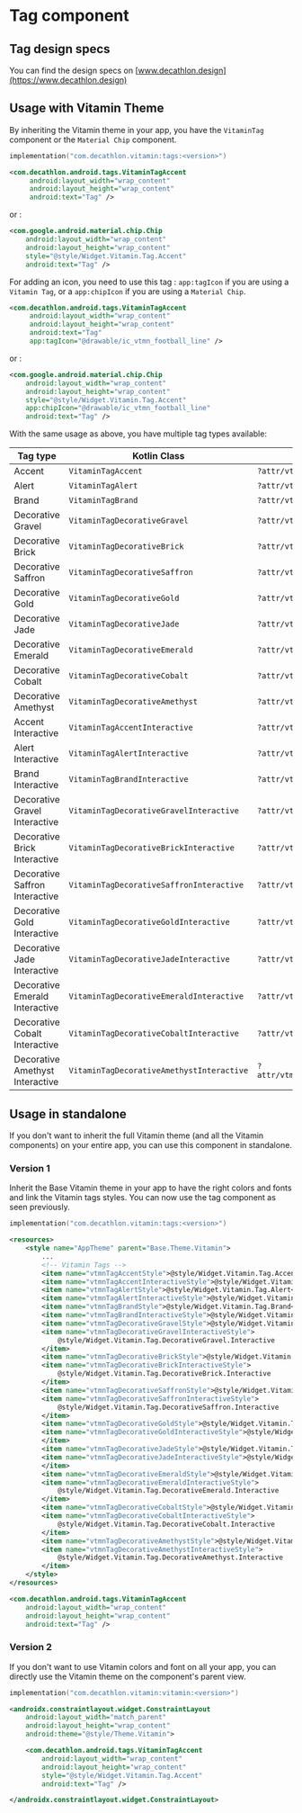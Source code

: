 # Tag component

## Tag design specs

You can find the design specs on [www.decathlon.design](https://www.decathlon.design)

## Usage with Vitamin Theme

By inheriting the Vitamin theme in your app, you have the `VitaminTag` component or the `Material Chip` component.

```kotlin
implementation("com.decathlon.vitamin:tags:<version>")
```

```xml
<com.decathlon.android.tags.VitaminTagAccent
     android:layout_width="wrap_content"
     android:layout_height="wrap_content"
     android:text="Tag" />
```

or :

```xml
<com.google.android.material.chip.Chip
    android:layout_width="wrap_content"
    android:layout_height="wrap_content"
    style="@style/Widget.Vitamin.Tag.Accent"
    android:text="Tag" />
```

For adding an icon, you need to use this tag : `app:tagIcon` if you are using a `Vitamin Tag`, or a `app:chipIcon` if you are using a `Material Chip`.
```xml
<com.decathlon.android.tags.VitaminTagAccent
     android:layout_width="wrap_content"
     android:layout_height="wrap_content"
     android:text="Tag"
     app:tagIcon="@drawable/ic_vtmn_football_line" />
```

or :

```xml
<com.google.android.material.chip.Chip
    android:layout_width="wrap_content"
    android:layout_height="wrap_content"
    style="@style/Widget.Vitamin.Tag.Accent"
    app:chipIcon="@drawable/ic_vtmn_football_line"
    android:text="Tag" />
```



With the same usage as above, you have multiple tag types available: 

| Tag type                       | Kotlin Class                              | Attribute style                                   |
| ------------------------------ | ----------------------------------------- | ------------------------------------------------- |
| Accent                         | `VitaminTagAccent`                        | `?attr/vtmnTagAccentStyle`                        |
| Alert                          | `VitaminTagAlert`                         | `?attr/vtmnTagAlertStyle`                         |
| Brand                          | `VitaminTagBrand`                         | `?attr/vtmnTagBrandStyle`                         |
| Decorative Gravel              | `VitaminTagDecorativeGravel`              | `?attr/vtmnTagDecorativeGravelStyle`              |
| Decorative Brick               | `VitaminTagDecorativeBrick`               | `?attr/vtmnTagDecorativeBrickStyle`               |
| Decorative Saffron             | `VitaminTagDecorativeSaffron`             | `?attr/vtmnTagDecorativeSaffronStyle`             |
| Decorative Gold                | `VitaminTagDecorativeGold`                | `?attr/vtmnTagDecorativeGoldStyle`                |
| Decorative Jade                | `VitaminTagDecorativeJade`                | `?attr/vtmnTagDecorativeJadeStyle`                |
| Decorative Emerald             | `VitaminTagDecorativeEmerald`             | `?attr/vtmnTagDecorativeEmeraldStyle`             |
| Decorative Cobalt              | `VitaminTagDecorativeCobalt`              | `?attr/vtmnTagDecorativeCobaltStyle`              |
| Decorative Amethyst            | `VitaminTagDecorativeAmethyst`            | `?attr/vtmnTagDecorativeAmethystStyle`            |
| Accent Interactive             | `VitaminTagAccentInteractive`             | `?attr/vtmnTagAccentInteractiveStyle`             |
| Alert Interactive              | `VitaminTagAlertInteractive`              | `?attr/vtmnTagAlertInteractiveStyle`              |
| Brand Interactive              | `VitaminTagBrandInteractive`              | `?attr/vtmnTagBrandInteractiveStyle`              |
| Decorative Gravel Interactive  | `VitaminTagDecorativeGravelInteractive`   | `?attr/vtmnTagDecorativeGravelInteractiveStyle`   |
| Decorative Brick Interactive   | `VitaminTagDecorativeBrickInteractive`    | `?attr/vtmnTagDecorativeBrickInteractiveStyle`    |
| Decorative Saffron Interactive | `VitaminTagDecorativeSaffronInteractive`  | `?attr/vtmnTagDecorativeSaffronInteractiveStyle`  |
| Decorative Gold Interactive    | `VitaminTagDecorativeGoldInteractive`     | `?attr/vtmnTagDecorativeGoldInteractiveStyle`     |
| Decorative Jade Interactive    | `VitaminTagDecorativeJadeInteractive`     | `?attr/vtmnTagDecorativeJadeInteractiveStyle`     |
| Decorative Emerald Interactive | `VitaminTagDecorativeEmeraldInteractive`  | `?attr/vtmnTagDecorativeEmeraldInteractiveStyle`  |
| Decorative Cobalt Interactive  | `VitaminTagDecorativeCobaltInteractive`   | `?attr/vtmnTagDecorativeCobaltInteractiveStyle`   |
| Decorative Amethyst Interactive| `VitaminTagDecorativeAmethystInteractive` | `?attr/vtmnTagDecorativeAmethystInteractiveStyle` |

## Usage in standalone

If you don't want to inherit the full Vitamin theme (and all the Vitamin components) on your entire app, you can use this component in standalone.

### Version 1

Inherit the Base Vitamin theme in your app to have the right colors and fonts and link the Vitamin tags styles.
You can now use the tag component as seen previously.

```kotlin
implementation("com.decathlon.vitamin:tags:<version>")
```

```xml
<resources>
    <style name="AppTheme" parent="Base.Theme.Vitamin">
        ...
        <!-- Vitamin Tags -->
        <item name="vtmnTagAccentStyle">@style/Widget.Vitamin.Tag.Accent</item>
        <item name="vtmnTagAccentInteractiveStyle">@style/Widget.Vitamin.Tag.Accent.Interactive</item>
        <item name="vtmnTagAlertStyle">@style/Widget.Vitamin.Tag.Alert</item>
        <item name="vtmnTagAlertInteractiveStyle">@style/Widget.Vitamin.Tag.Alert.Interactive</item>
        <item name="vtmnTagBrandStyle">@style/Widget.Vitamin.Tag.Brand</item>
        <item name="vtmnTagBrandInteractiveStyle">@style/Widget.Vitamin.Tag.Brand.Interactive</item>
        <item name="vtmnTagDecorativeGravelStyle">@style/Widget.Vitamin.Tag.DecorativeGravel</item>
        <item name="vtmnTagDecorativeGravelInteractiveStyle">
            @style/Widget.Vitamin.Tag.DecorativeGravel.Interactive
        </item>
        <item name="vtmnTagDecorativeBrickStyle">@style/Widget.Vitamin.Tag.DecorativeBrick</item>
        <item name="vtmnTagDecorativeBrickInteractiveStyle">
            @style/Widget.Vitamin.Tag.DecorativeBrick.Interactive
        </item>
        <item name="vtmnTagDecorativeSaffronStyle">@style/Widget.Vitamin.Tag.DecorativeSaffron</item>
        <item name="vtmnTagDecorativeSaffronInteractiveStyle">
            @style/Widget.Vitamin.Tag.DecorativeSaffron.Interactive
        </item>
        <item name="vtmnTagDecorativeGoldStyle">@style/Widget.Vitamin.Tag.DecorativeGold</item>
        <item name="vtmnTagDecorativeGoldInteractiveStyle">@style/Widget.Vitamin.Tag.DecorativeGold.Interactive
        </item>
        <item name="vtmnTagDecorativeJadeStyle">@style/Widget.Vitamin.Tag.DecorativeJade</item>
        <item name="vtmnTagDecorativeJadeInteractiveStyle">@style/Widget.Vitamin.Tag.DecorativeJade.Interactive
        </item>
        <item name="vtmnTagDecorativeEmeraldStyle">@style/Widget.Vitamin.Tag.DecorativeEmerald</item>
        <item name="vtmnTagDecorativeEmeraldInteractiveStyle">
            @style/Widget.Vitamin.Tag.DecorativeEmerald.Interactive
        </item>
        <item name="vtmnTagDecorativeCobaltStyle">@style/Widget.Vitamin.Tag.DecorativeCobalt</item>
        <item name="vtmnTagDecorativeCobaltInteractiveStyle">
            @style/Widget.Vitamin.Tag.DecorativeCobalt.Interactive
        </item>
        <item name="vtmnTagDecorativeAmethystStyle">@style/Widget.Vitamin.Tag.DecorativeAmethyst</item>
        <item name="vtmnTagDecorativeAmethystInteractiveStyle">
            @style/Widget.Vitamin.Tag.DecorativeAmethyst.Interactive
        </item>
    </style>
</resources>
```

```xml
<com.decathlon.android.tags.VitaminTagAccent
    android:layout_width="wrap_content"
    android:layout_height="wrap_content"
    android:text="Tag" />
```

### Version 2

If you don't want to use Vitamin colors and font on all your app, you can directly use the Vitamin theme on the component's parent view.

```kotlin
implementation("com.decathlon.vitamin:vitamin:<version>")
```

```xml
<androidx.constraintlayout.widget.ConstraintLayout
    android:layout_width="match_parent"
    android:layout_height="wrap_content"
    android:theme="@style/Theme.Vitamin">

    <com.decathlon.android.tags.VitaminTagAccent
        android:layout_width="wrap_content"
        android:layout_height="wrap_content"
        style="@style/Widget.Vitamin.Tag.Accent"
        android:text="Tag" />

</androidx.constraintlayout.widget.ConstraintLayout>
```

